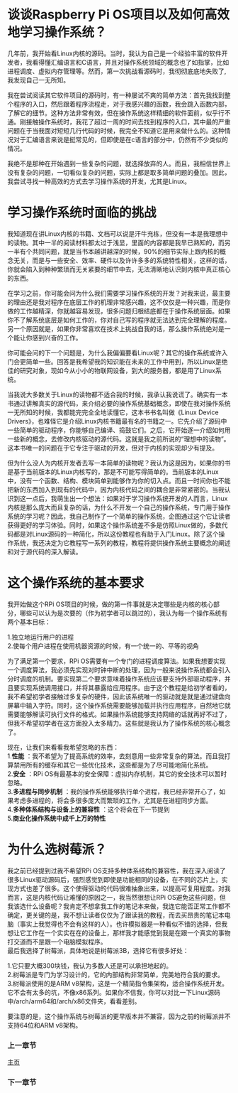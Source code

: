 # 谈谈Raspberry Pi OS项目以及如何高效地学习操作系统？
几年前，我开始看Linux内核的源码。当时，我认为自己是一个经验丰富的软件开发者，我看得懂汇编语言和C语言，并且对操作系统领域的概念也了如指掌，比如进程调度、虚拟内存管理等。然而，第一次挑战看源码时，我彻彻底底地失败了,我发现自己一无所知。  
  
我在尝试阅读其它软件项目的源码时，有一种屡试不爽的简单方法：首先我找到整个程序的入口，然后跟着程序流程走，对于我感兴趣的函数，我会跳入函数内部，了解它的细节。这种方法非常有效，但在操作系统这样精细的软件面前，似乎行不通。刚接触操作系统时，我花了超过一周的时间去找到程序的入口，其中最的严重问题在于当我面对短短几行代码的时候，我完全不知道它是用来做什么的。这种情况对于汇编语言来说是挺常见的，但即使是在c语言的部分中，仍然有不少类似的情况。  
  
我绝不是那种在开始遇到一些复杂的问题，就选择放弃的人。而且，我相信世界上没有复杂的问题，一切看似复杂的问题，实际上都是取多简单问题的叠加。因此，我尝试寻找一种高效的方式去学习操作系统的开发，尤其是Linux。  
  
# 学习操作系统时面临的挑战
我知道现在讲Linux内核的书籍、文档可以说是汗牛充栋，但没有一本是我理想中的读物。其中一半的阅读材料都太过于浅显，里面的内容都是我早已熟知的，而另一半有个共同问题，就是当书本越讲越深的时候，90%的细节实际上跟内核的概念无关，而是与一些安全、效率、硬件以及许许多多的系统特性相关，这样的话，你就会陷入到种种繁琐而无关紧要的细节中去，无法清晰地认识到内核中真正核心的东西。  
  
在学习之前，你可能会问为什么我们需要学习操作系统的开发？对我来说，最主要的理由还是我对程序在底层工作的机理非常感兴趣，这不仅仅是一种兴趣，而是你做的工作越精深，你就越容易发现，很多问题归根结底都在于操作系统层面。如果你不了解系统底层是如何工作的，你对自己写的程序就无法达到完全理解的程度。另一个原因就是，如果你非常喜欢在技术上挑战自我的话，那么操作系统绝对是一个能让你感到兴奋的工作。  
  
你可能会问的下一个问题是，为什么我偏偏要看Linux呢？其它的操作系统或许入门会更简单一些。回答是我希望我的知识能在未来的工作中用到，所以Linux是绝佳的研究对象，现如今从小小的物联网设备，到大的服务器，都是用了Linux系统。  
  
当我说大多数关于Linux的读物都不适合我的时候，我承认我说谎了。确实有一本书通过讲解真实的源代码，来介绍必要的操作系统基础概念，即使在我对操作系统一无所知的时候，我都能完完全全地读懂它，这本书书名叫做《Linux Device Drivers》，也难怪它是介绍Linux内核书籍最有名的书籍之一。它先介绍了源码中一些简单的驱动程序，你能够自己编译、捣鼓它们。之后，它开始逐一介绍如何用一些新的概念，去修改内核驱动的源代码。这就是我之前所说的“理想中的读物”。这本书唯一的问题在于它专注于驱动的开发，但对于内核的实现却少有提及。  
  
但为什么没人为内核开发者去写一本简单的读物呢？我认为这是因为，如果你的书是基于当前版本的Linux内核写的，那是不可能写得简单的。当前版本的Linux中，没有一个函数、结构、模块简单到能够作为你的切入点。而且一时间你也不能把新的东西加入到现有的代码中，因为内核代码之间的耦合是非常紧密的。当我认识到这一点后，我萌生出一个想法：如果对于学习操作系统开发的人而言，Linux内核是那么庞大而且复杂的话，为什么不开发一个自己的操作系统，专门用于操作系统的学习呢？因此，我自己制作了一个简单的操作系统，企图通过这个它让读者获得更好的学习体验。同时，如果这个操作系统差不多是仿照Linux做的，多数代码都是对Linux源码的一种简化，所以这份教程也有助于入门Linux。除了这个操作系统，我还决定为它教程写一系列的教程，教程将提供操作系统主要概念的阐述和对于源代码的深入解读。  
  
# 这个操作系统的基本要求
我开始做这个RPi OS项目的时候，做的第一件事就是决定哪些是内核的核心部分，哪些可以认为是次要的（作为初学者可以跳过的），我认为每一个操作系统有两个基本目标：  
  
1.独立地运行用户的进程  
2.使每个用户进程在使用机器资源的时候，有一个统一的、平等的视角  
  
为了满足第一个要求，RPi OS需要有一个专门的进程调度算法。如果我想要实现一个调度算法，我必须先实现对时钟中断的处理，因为一般来说操作系统都会引入分时调度的机制。要实现第二个要求意味着操作系统应该要支持外部驱动程序，并且要实现系统调用接口，并将其暴露给应用程序。由于这个教程是给初学者看的，我不希望初学者接触过多复杂的硬件，因此该系统唯一的驱动就是就是通过键盘向屏幕中输入字符。同时，这个操作系统需要能够加载并执行应用程序，自然地它就需要能够解读可执行文件的格式。如果操作系统能够支持网络的话就再好不过了，但我不希望初学者在这方面投入太多精力。这些就是我认为了操作系统的核心概念了。  
  
现在，让我们来看看我希望忽略的东西：  
1.**性能** ：我不希望为了提高系统的效率，去刻意用一些非常复杂的算法。而且我打算禁用所有的缓存和其它一些优化技术，这些都是为了尽可能地简化系统。  
2.**安全** ：RPi OS有最基本的安全保障：虚拟内存机制，其它的安全技术可以暂时忽略。  
3.**多进程与同步机制** ：我的操作系统能够执行单个进程，我已经非常开心了，如果考虑多进程的，将会多很多庞大而繁琐的工作，尤其是在进程同步方面。  
4.**多种体系结构与设备上的兼容性** ：这个将会在下一节提到  
5.**商业化操作系统中成千上万的特性**  
  
# 为什么选树莓派？
我之前已经提到过我不希望RPi OS支持多种体系结构的兼容性，我在深入阅读了很多Linux驱动源码后，强烈感觉到即使是功能相同的设备，在不同的芯片上，实现方式也差了很多。这个使得驱动的代码很难抽象出来，以提高可复用程度。对我而言，这是内核代码让难懂的原因之一，我当然很想让RPi OS避免这些问题，但我该选什么设备呢？我肯定不想拿我工作的笔记本来做，我连它能否正常工作都不确定，更关键的是，我不想让读者仅仅为了跟读我的教程，而去买昂贵的笔记本电脑（事实上我觉得也不会有这样的人）。也许模拟器是一种看似不错的选择，但我想让它工作在一个实实在在的设备上，那样我才能感觉到我是在跟一个真实的事物打交道而不是跟一个电脑模拟程序。  
最后我选择了树莓派，具体地说是树莓派3B，选择它有很多好处：  
  
1.它只要大概300块钱，我认为多数人还是可以承担地起的。  
2.树莓派是专门为学习设计的，它的内部结构非常简单，完美地符合我的要求。  
3.树莓派使用的是ARM v8架构，这是一个精简指令集架构，适合操作系统开发。它不会有太多的坑，不像x86系列。如果你不信我，你可以对比一下Linux源码中/arch/arm64和/arch/x86文件夹，看看差别。  
  
要注意的是，这个操作系统与树莓派的更早版本并不兼容，因为之前的树莓派并不支持64位和ARM v8架构。  
  
### 上一章节
[主页](https://github.com/s-matyukevich/raspberry-pi-os/)
### 下一章节
